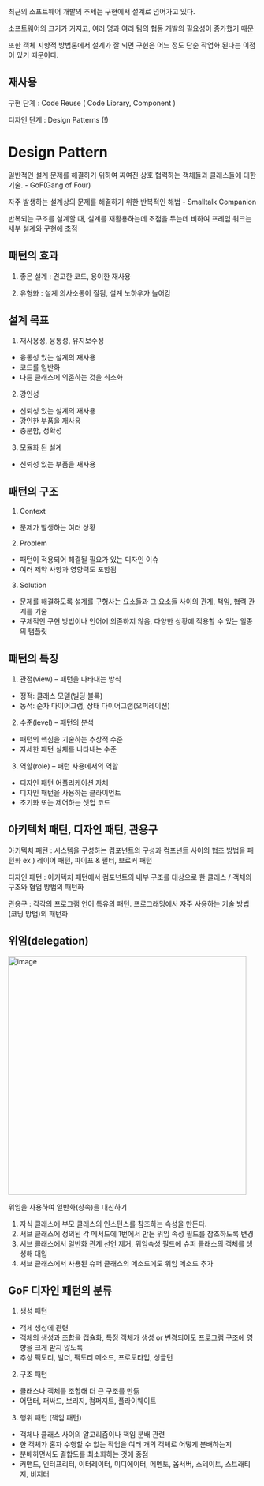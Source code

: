 최근의 소프트웨어 개발의 추세는 구현에서 설계로 넘어가고 있다.

소프트웨어의 크기가 커지고, 여러 명과 여러 팀의 협동 개발의 필요성이 증가했기 때문

또한 객체 지향적 방법론에서 설계가 잘 되면 구현은 어느 정도 단순 작업화 된다는 이점이 있기 때문이다. 

## 재사용

구현 단계 : Code Reuse ( Code Library, Component )

디자인 단계 : Design Patterns (!)

# Design Pattern

일반적인 설계 문제를 해결하기 위하여 짜여진 상호 협력하는 객체들과 클래스들에 대한 기술. - GoF(Gang of Four)

자주 발생하는 설계상의 문제를 해결하기 위한 반복적인 해법 - Smalltalk Companion

반복되는 구조를 설계할 때, 설계를 재활용하는데 초점을 두는데 비하여 프레임 워크는 세부 설계와 구현에 초점

## 패턴의 효과

1. 좋은 설계 : 견고한 코드, 용이한 재사용

2. 유형화 : 설계 의사소통이 잘됨, 설계 노하우가 늘어감

## 설계 목표

1. 재사용성, 융통성, 유지보수성
  - 융통성 있는 설계의 재사용
  - 코드를 일반화
  - 다른 클래스에 의존하는 것을 최소화
2. 강인성
  - 신뢰성 있는 설계의 재사용
  - 강인한 부품을 재사용
  - 충분함, 정확성
3. 모듈화 된 설계
  - 신뢰성 있는 부품을 재사용

## 패턴의 구조

1. Context
  - 문제가 발생하는 여러 상황
2. Problem
  - 패턴이 적용되어 해결될 필요가 있는 디자인 이슈
  - 여러 제약 사항과 영향력도 포함됨
3. Solution
  - 문제를 해결하도록 설계를 구헝사는 요소들과 그 요소들 사이의 관계, 책임, 협력 관계를 기술
  - 구체적인 구현 방법이나 언어에 의존하지 않음, 다양한 상황에 적용할 수 있는 일종의 탬플릿

## 패턴의 특징

1. 관점(view) – 패턴을 나타내는 방식
  - 정적: 클래스 모델(빌딩 블록)
  - 동적: 순차 다이어그램, 상태 다이어그램(오퍼레이션)
2. 수준(level) – 패턴의 분석
  - 패턴의 핵심을 기술하는 추상적 수준
  - 자세한 패턴 실체를 나타내는 수준
3. 역할(role) – 패턴 사용에서의 역할
  - 디자인 패턴 어플리케이션 자체
  - 디자인 패턴을 사용하는 클라이언트
  - 초기화 또는 제어하는 셋업 코드

## 아키텍처 패턴, 디자인 패턴, 관용구

아키텍처 패턴 : 시스템을 구성하는 컴포넌트의 구성과 컴포넌트 사이의 협조 방법을 패턴화 ex ) 레이어 패턴, 파이프 & 필터, 브로커 패턴

디자인 패턴 : 아키텍처 패턴에서 컴포넌트의 내부 구조를 대상으로 한 클래스 / 객체의 구조와 협업 방법의 패턴화

관용구 : 각각의 프로그램 언어 특유의 패턴. 프로그래밍에서 자주 사용하는 기술 방법(코딩 방법)의 패턴화

## 위임(delegation)

<img width="483" alt="image" src="https://user-images.githubusercontent.com/57888020/164031777-c29c9850-c3e5-460f-af17-77aa84ebbc7c.png">

위임을 사용하여 일반화(상속)을 대신하기

1. 자식 클래스에 부모 클래스의 인스턴스를 참조하는 속성을 만든다. 
2. 서브 클래스에 정의된 각 메서드에 1번에서 만든 위임 속성 필드를 참조하도록 변경
3. 서브 클래스에서 일반화 관계 선언 제거, 위임속성 필드에 슈퍼 클래스의 객체를 생성해 대입
4. 서브 클래스에서 사용된 슈퍼 클래스의 메소드에도 위임 메소드 추가

## GoF 디자인 패턴의 분류

1. 생성 패턴
  - 객체 생성에 관련
  - 객체의 생성과 조합을 캡슐화, 특정 객체가 생성 or 변경되어도 프로그램 구조에 영향을 크게 받지 않도록
  - 추상 팩토리, 빌더, 팩토리 메소드, 프로토타입, 싱글턴
2. 구조 패턴
  - 클래스나 객체를 조합해 더 큰 구조를 만듦
  - 어댑터, 퍼싸드, 브리지, 컴퍼지트, 플라이웨이트
3. 행위 패턴 (책임 패턴)
  - 객체나 클래스 사이의 알고리즘이나 책임 분배 관련
  - 한 객체가 혼자 수행할 수 없는 작업을 여러 개의 객체로 어떻게 분배하는지
  - 분배하면서도 결합도를 최소화하는 것에 중점
  - 커맨드, 인터프리터, 이터레이터, 미디에이터, 메멘토, 옵서버, 스테이트, 스트래티지, 비지터
